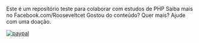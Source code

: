 Este é um repositório teste para colaborar com estudos de PHP
Saiba mais no Facebook.com/Rooseveltcet
Gostou do conteúdo? Quer mais? Ajude com uma doação.

[![paypal](https://www.paypalobjects.com/pt_BR/BR/i/btn/btn_donateCC_LG.gif)](https://www.paypal.com/cgi-bin/webscr?cmd=_s-xclick&hosted_button_id=HWVDGFWZMHZ26)
